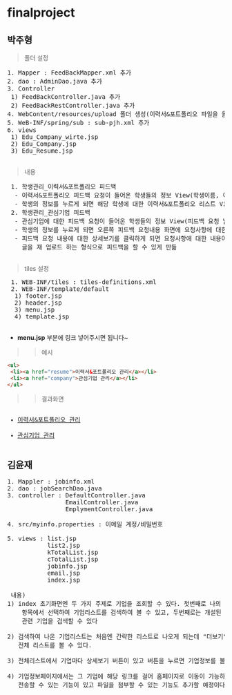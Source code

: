 # finalproject
## 박주형
> 폴더 설정
<pre>
1. Mapper : FeedBackMapper.xml 추가
2. dao : AdminDao.java 추가
3. Controller
 1) FeedBackController.java 추가
 2) FeedBackRestController.java 추가
4. WebContent/resources/upload 폴더 생성(이력서&포트폴리오 파일을 올려서 저장해둘 폴더)
5. WeB-INF/spring/sub : sub-pjh.xml 추가
6. views
 1) Edu_Company_wirte.jsp
 2) Edu_Company.jsp
 3) Edu_Resume.jsp
 </pre>
 > 내용
 <pre>
 1. 학생관리_이력서&포트폴리오 피드백
  - 이력서&포트폴리오 피드백 요청이 들어온 학생들의 정보 View(학생이름, 이메일, 폰 번호, 강좌이름, 기수)
  - 학생의 정보를 누르게 되면 해당 학생에 대한 이력서&포트폴리오 리스트 View(이력서&포트폴리오 파일명, 입력일, 파일 다운로드, 파일 업로드)
 2. 학생관리_관심기업 피드백
  - 관심기업에 대한 피드백 요청이 들어온 학생들의 정보 View(피드백 요청 날짜, 기업이름, 강좌이름, 기수, 학생이름)
  - 학생의 정보를 누르게 되면 오른쪽 피드백 요청내용 화면에 요청사항에 대한 내용이 간략하게 보여진다.
  - 피드백 요청 내용에 대한 상세보기를 클릭하게 되면 요청사항에 대한 내용이 뜨게 되고 그 내용에 대해 
    글을 재 업로드 하는 형식으로 피드백을 할 수 있게 만듦
 </pre>
 > tiles 설정
<pre>
 1. WEB-INF/tiles : tiles-definitions.xml
 2. WEB-INF/template/default
  1) footer.jsp
  2) header.jsp
  3) menu.jsp
  4) template.jsp
  
</pre>
 * **menu.jsp** 부분에 링크 넣어주시면 됩니다~
 >> 예시
 ```html
 <ul>
  <li><a href="resume">이력서&포트폴리오 관리</a></li>
  <li><a href="company">관심기업 관리</a></li>
 </ul>
```
>> 결과화면
<pre><div><ul><li><a href="resume">이력서&포트폴리오 관리</a></li>
<li><a href="company">관심기업 관리</a></li></ul></div></pre>

## 김윤재
<pre>
1. Mappler : jobinfo.xml
2. dao : jobSearchDao.java
3. controller : DefaultController.java
                EmailController.java
                EmplymentController.java

4. src/myinfo.properties : 이메일 계정/비밀번호

5. views : list.jsp
           list2.jsp
           kTotalList.jsp
           cTotalList.jsp
           jobinfo.jsp
           email.jsp
           index.jsp

 내용)
1) index 초기화면엔 두 가지 주제로 기업을 조회할 수 있다. 첫번째로 나의 관심 키워드를
    항목에서 선택하여 기업리스트를 검색하여 볼 수 있고, 두번째로는 개설된 강좌를 선택하여
    관련 기업을 검색할 수 있다

2) 검색하여 나온 기업리스트는 처음엔 간략한 리스트로 나오게 되는데 "더보기" 버튼을 클릭하면
   전체 리스트를 볼 수 있다.

3) 전체리스트에서 기업마다 상세보기 버튼이 있고 버튼을 누르면 기업정보를 볼 수 있는 페이지로 이동

4) 기업정보페이지에서는 그 기업에 해당 링크를 걸어 홈페이지로 이동이 가능하고 대표자에게 이메일을
   전송할 수 있는 기능이 있고 파일을 첨부할 수 있는 기능도 추가할 예정이다
